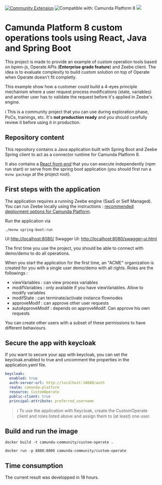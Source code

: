 [![Community Extension](https://img.shields.io/badge/Community%20Extension-An%20open%20source%20community%20maintained%20project-FF4700)](https://github.com/camunda-community-hub/community)
![Compatible with: Camunda Platform 8](https://img.shields.io/badge/Compatible%20with-Camunda%20Platform%208-0072Ce)
[![](https://img.shields.io/badge/Lifecycle-Incubating-blue)](https://github.com/Camunda-Community-Hub/community/blob/main/extension-lifecycle.md#incubating-)

# Camunda Platform 8 custom operations tools using React, Java and Spring Boot

This project is made to provide an example of custom operation tools based on bpmn-js, Operate APIs (**Enterprise grade feature**) and Zeebe client. The idea is to evaluate complexity to build custom solution on top of Operate when Operate doesn't fit completly.

This example show how a customer could build a 4-eyes principle mechanism where a user request process modifications (state, variables) and another user has to validate the request before it's applied in Zeebe's engine.

:information_source: This is a community project that you can use during exploration phase, PoCs, trainings, etc. It's **not production ready** and you should carefully review it before using it in production.

## Repository content

This repository contains a Java application built with Spring Boot and Zeebe Spring client to act as a connector runtime for Camunda Platform 8.

It also contains a [React front-end](src/main/front/) that you can execute independently (npm run start) or serve from the spring boot application (you should first run a `mvnw package` at the project root).


## First steps with the application

The application requires a running Zeebe engine (SaaS or Self Managed).
You can run Zeebe locally using the instructions :
[recommended deployment options for Camunda Platform](https://docs.camunda.io/docs/self-managed/platform-deployment/#deployment-recommendation.).

Run the application via
```
./mvnw spring-boot:run
```

UI [http://localhost:8080/](http://localhost:8080/)
Swagger UI: [http://localhost:8080/swagger-ui.html](http://localhost:8080/swagger-ui.html)

The first time you use the project, you should be able to connect with demo/demo to do all operations.

When you start the application for the first time, an "ACME" organization is created for you with a single user demo/demo with all rights.
Roles are the followings :
- viewVariables : can view process variables
- modifVariables : only available if you have viewVariables. Allow to modify variables
- modifState : can terminate/activate instance flownodes
- approveModif : can approve other user requests
- autoApproveModif : depends on approveModif. Can approve  his own requests

You can create other users with a subset of these permissions to have different behaviours.

## Secure the app with keycloak
If you want to secure your app with keycloak, you can set the keycloak.enabled to true and uncomment the properties in the application.yaml file.

```yaml
keycloak:
  enabled: true
  auth-server-url: http://localhost:18080/auth
  realm: camunda-platform
  resource: CustomOperate
  public-client: true
  principal-attribute: preferred_username
```

> :information_source: To use the application with Keycloak, create the CustomOperate client and roles listed above and assign them to (at least) one user.

## Build and run the image

```
docker build -t camunda-community/custom-operate .
```
```
docker run -p 8888:8080 camunda-community/custom-operate
```

## Time consumption
The current result was developped in 18 hours.

